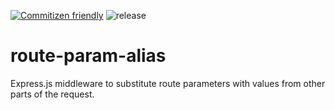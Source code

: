 [![Commitizen friendly](https://img.shields.io/badge/commitizen-friendly-brightgreen.svg)](http://commitizen.github.io/cz-cli/)
![release](https://github.com/actions/hello-world/workflows/semantic-release/badge.svg)

# route-param-alias
Express.js middleware to substitute route parameters with values from other parts of the request.


